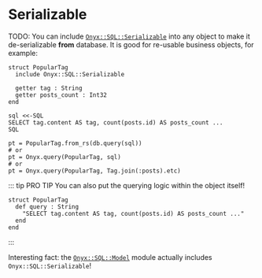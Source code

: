# Serializable

TODO: You can include [`Onyx::SQL::Serializable`](https://api.onyxframework.org/sql/Onyx/SQL/Serializable.html) into any object to make it de-serializable **from** database. It is good for re-usable business objects, for example:

```crystal
struct PopularTag
  include Onyx::SQL::Serializable

  getter tag : String
  getter posts_count : Int32
end

sql <<-SQL
SELECT tag.content AS tag, count(posts.id) AS posts_count ...
SQL

pt = PopularTag.from_rs(db.query(sql))
# or
pt = Onyx.query(PopularTag, sql)
# or
pt = Onyx.query(PopularTag, Tag.join(:posts).etc)
```

::: tip PRO TIP
You can also put the querying logic within the object itself!

```crystal
struct PopularTag
  def query : String
    "SELECT tag.content AS tag, count(posts.id) AS posts_count ..."
  end
end
```
:::

Interesting fact: the [`Onyx::SQL::Model`](https://api.onyxframework.org/sql/Onyx/SQL/Model.html) module actually includes `Onyx::SQL::Serializable`!
